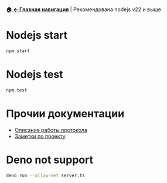**[🏠 ← Главная навигация](../links.md)** | Рекомендована nodejs v22 и выше

# Nodejs start
```sh
npm start
```

# Nodejs test
```sh
npm test
```

# Прочии документации
* [Описание работы протокола](./docs/protocol.md)
* [Заметки по проекту](./src/README.md)



















# Deno not support
```sh
deno run --allow-net server.ts
```
